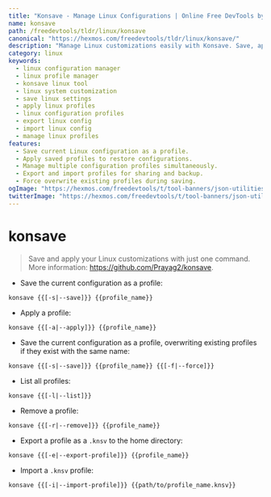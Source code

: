 ```yaml
---
title: "Konsave - Manage Linux Configurations | Online Free DevTools by Hexmos"
name: konsave
path: /freedevtools/tldr/linux/konsave
canonical: "https://hexmos.com/freedevtools/tldr/linux/konsave/"
description: "Manage Linux customizations easily with Konsave. Save, apply, and manage profiles for your system configurations. Free online tool, no registration required."
category: linux
keywords:
  - linux configuration manager
  - linux profile manager
  - konsave linux tool
  - linux system customization
  - save linux settings
  - apply linux profiles
  - linux configuration profiles
  - export linux config
  - import linux config
  - manage linux profiles
features:
  - Save current Linux configuration as a profile.
  - Apply saved profiles to restore configurations.
  - Manage multiple configuration profiles simultaneously.
  - Export and import profiles for sharing and backup.
  - Force overwrite existing profiles during saving.
ogImage: "https://hexmos.com/freedevtools/t/tool-banners/json-utilities-banner.png"
twitterImage: "https://hexmos.com/freedevtools/t/tool-banners/json-utilities-banner.png"
---
```


# konsave

> Save and apply your Linux customizations with just one command.
> More information: <https://github.com/Prayag2/konsave>.

- Save the current configuration as a profile:

`konsave {{[-s|--save]}} {{profile_name}}`

- Apply a profile:

`konsave {{[-a|--apply]}} {{profile_name}}`

- Save the current configuration as a profile, overwriting existing profiles if they exist with the same name:

`konsave {{[-s|--save]}} {{profile_name}} {{[-f|--force]}}`

- List all profiles:

`konsave {{[-l|--list]}}`

- Remove a profile:

`konsave {{[-r|--remove]}} {{profile_name}}`

- Export a profile as a `.knsv` to the home directory:

`konsave {{[-e|--export-profile]}} {{profile_name}}`

- Import a `.knsv` profile:

`konsave {{[-i|--import-profile]}} {{path/to/profile_name.knsv}}`
